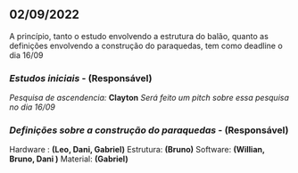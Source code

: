 ## 02/09/2022
A princípio, tanto o estudo envolvendo a estrutura do balão, quanto as definições envolvendo a construção do paraquedas, tem como deadline o dia 16/09

### *Estudos iniciais* - **(Responsável)**
*Pesquisa de ascendencia:* **Clayton** 
*Será feito um pitch sobre essa pesquisa no dia 16/09*

### *Definições sobre a construção do paraquedas* - **(Responsável)**
Hardware : **(Leo, Dani, Gabriel)**
Estrutura: **(Bruno)**
Software: **(Willian, Bruno, Dani )**
Material: **(Gabriel)**
